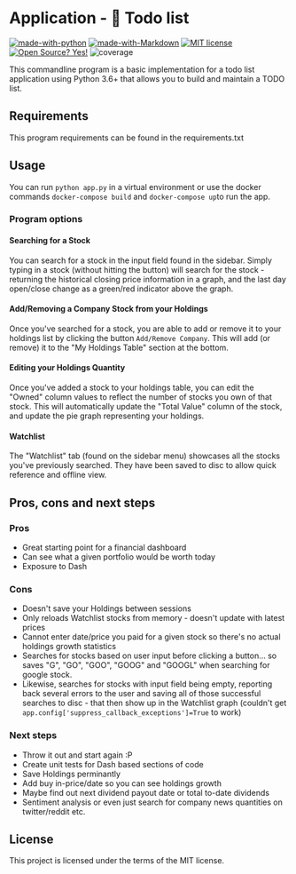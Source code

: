 # Application - 📝 Todo list

[![made-with-python](https://img.shields.io/badge/Made%20with-Python-1f425f.svg)](https://www.python.org/)
[![made-with-Markdown](https://img.shields.io/badge/Made%20with-Markdown-1f425f.svg)](http://commonmark.org)
[![MIT license](https://img.shields.io/badge/License-MIT-blue.svg)](https://lbesson.mit-license.org/)
[![Open Source? Yes!](https://badgen.net/badge/Open%20Source%20%3F/Yes%21/blue?icon=github)](https://github.com/ghandic/PyCap-TODO-CRUD)
![coverage](https://img.shields.io/badge/coverage-0%25-red)

This commandline program is a basic implementation for a todo list application using Python 3.6+ that allows you to build and maintain a TODO list.

## Requirements

This program requirements can be found in the requirements.txt

## Usage
You can run `python app.py` in a virtual environment or use the docker commands `docker-compose build` and `docker-compose up`to run the app.

### Program options

#### Searching for a Stock
You can search for a stock in the input field found in the sidebar.
Simply typing in a stock (without hitting the button) will search for the stock - returning the historical closing price information in a graph, and the last day open/close change as a green/red indicator above the graph.

#### Add/Removing a Company Stock from your Holdings
Once you've searched for a stock, you are able to add or remove it to your holdings list by clicking the button `Add/Remove Company`.
This will add (or remove) it to the "My Holdings Table" section at the bottom.

#### Editing your Holdings Quantity
Once you've added a stock to your holdings table, you can edit the "Owned" column values to reflect the number of stocks you own of that stock.
This will automatically update the "Total Value" column of the stock, and update the pie graph representing your holdings.

#### Watchlist
The "Watchlist" tab (found on the sidebar menu) showcases all the stocks you've previously searched. They have been saved to disc to allow quick reference and offline view.

## Pros, cons and next steps

### Pros

- Great starting point for a financial dashboard
- Can see what a given portfolio would be worth today
- Exposure to Dash

### Cons

- Doesn't save your Holdings between sessions
- Only reloads Watchlist stocks from memory - doesn't update with latest prices
- Cannot enter date/price you paid for a given stock so there's no actual holdings growth statistics
- Searches for stocks based on user input before clicking a button... so saves "G", "GO", "GOO", "GOOG" and "GOOGL" when searching for google stock.
- Likewise, searches for stocks with input field being empty, reporting back several errors to the user and saving all of those successful searches to disc - that then show up in the Watchlist graph (couldn't get `app.config['suppress_callback_exceptions']=True` to work)

### Next steps

- Throw it out and start again :P
- Create unit tests for Dash based sections of code
- Save Holdings perminantly
- Add buy in-price/date so you can see holdings growth
- Maybe find out next dividend payout date or total to-date dividends
- Sentiment analysis or even just search for company news quantities on twitter/reddit etc.

## License

This project is licensed under the terms of the MIT license.
